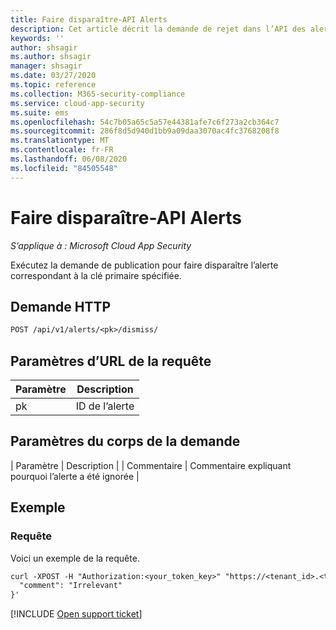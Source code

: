 ```yaml
---
title: Faire disparaître-API Alerts
description: Cet article décrit la demande de rejet dans l’API des alertes de Cloud App Security.
keywords: ''
author: shsagir
ms.author: shsagir
manager: shsagir
ms.date: 03/27/2020
ms.topic: reference
ms.collection: M365-security-compliance
ms.service: cloud-app-security
ms.suite: ems
ms.openlocfilehash: 54c7b05a65c5a57e44381afe7c6f273a2cb364c7
ms.sourcegitcommit: 286f8d5d940d1bb9a09daa3070ac4fc3768208f8
ms.translationtype: MT
ms.contentlocale: fr-FR
ms.lasthandoff: 06/08/2020
ms.locfileid: "84505548"
---
```

# <a name="dismiss---alerts-api"></a>Faire disparaître-API Alerts

*S’applique à : Microsoft Cloud App Security*

Exécutez la demande de publication pour faire disparaître l’alerte correspondant à la clé primaire spécifiée.

## <a name="http-request"></a>Demande HTTP

```rest
POST /api/v1/alerts/<pk>/dismiss/
```

## <a name="request-url-parameters"></a>Paramètres d’URL de la requête

| Paramètre | Description |
| --- | --- |
| pk | ID de l’alerte |

## <a name="request-body-parameters"></a>Paramètres du corps de la demande

| Paramètre | Description | | Commentaire | Commentaire expliquant pourquoi l’alerte a été ignorée |

## <a name="example"></a>Exemple

### <a name="request"></a>Requête

Voici un exemple de la requête.

```rest
curl -XPOST -H "Authorization:<your_token_key>" "https://<tenant_id>.<tenant_region>.contoso.com/api/v1/alerts/<pk>/dismiss/" -d '{
  "comment": "Irrelevant"
}'
```

[!INCLUDE [Open support ticket](includes/support.md)]
